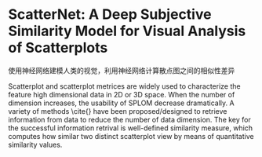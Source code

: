 # ScatterNet: A Deep Subjective Similarity Model for Visual Analysis of Scatterplots
<!-- 三段介绍引言部分 -->
使用神经网络建模人类的视觉，利用神经网络计算散点图之间的相似性差异

<!--介绍背景：散点图研究中的散点相似度测量是很重要的-->
<!-- 生成潜空间的探索是非常重要的，可以让用户找到用户满意的样本 -->
Scatterplot and scatterplot metrices are widely used to characterize the feature high dimensional data in 2D or 3D space. When the number of dimension increases, the usability of SPLOM decrease dramatically. A variety of methods \cite{} have been proposed/designed to retrieve information from data to reduce the number of data dimension. The key for the successful information retrival is well-defined similarity measure, which computes how similar two distinct scatterplot view by means of quantitative similarity values. 
<!-- 现有的相似度测量方法描述，并且指出现有方法的问题 -->
<!-- 两段文字来具体阐述我们的方法 -->
<!-- In summary, our work present two contributions: -->
<!-- 在这篇文章了，我们提出了。。。。 -->



